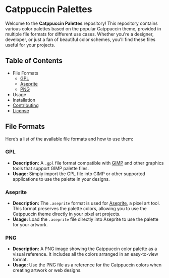 # Catppuccin Palettes

Welcome to the **Catppuccin Palettes** repository! This repository contains various color palettes based on the popular Catppuccin theme, provided in multiple file formats for different use cases. Whether you're a designer, developer, or just a fan of beautiful color schemes, you'll find these files useful for your projects.

## Table of Contents
- File Formats
  - [GPL](GPL)
  - [Aseprite](Aseprite)
  - [PNG](PNG)
- Usage
- Installation
- [Contributing](CONTRIBUTING.md)
- [License](LICENSE)

## File Formats

Here’s a list of the available file formats and how to use them:

### GPL
- **Description:** A `.gpl` file format compatible with [GIMP](https://www.gimp.org/) and other graphics tools that support GIMP palette files.
- **Usage:** Simply import the GPL file into GIMP or other supported applications to use the palette in your designs.
  
### Aseprite
- **Description:** The `.aseprite` format is used for [Aseprite](https://www.aseprite.org/), a pixel art tool. This format preserves the palette colors, allowing you to use the Catppuccin theme directly in your pixel art projects.
- **Usage:** Load the `.aseprite` file directly into Aseprite to use the palette for your artwork.

### PNG
- **Description:** A PNG image showing the Catppuccin color palette as a visual reference. It includes all the colors arranged in an easy-to-view format.
- **Usage:** Use the PNG file as a reference for the Catppuccin colors when creating artwork or web designs.
